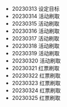 - 20230313 设定目标
- 20230314 活动刷取
- 20230315 活动刷取
- 20230316 活动刷取
- 20230317 活动刷取
- 20230318 活动刷取
- 20230319 活动刷取
- 20230320 活动刷取
- 20230321 红票刷取
- 20230322 红票刷取
- 20230323 红票刷取
- 20230324 红票刷取
- 20230325 红票刷取
